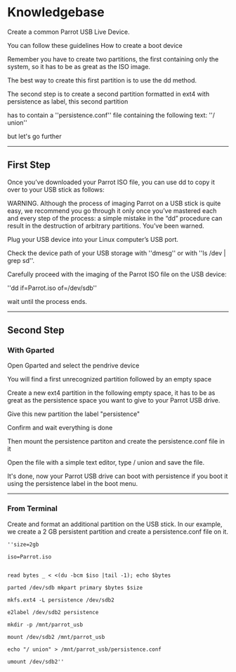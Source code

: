 # Knowledgebase #


Create a common Parrot USB Live Device.

You can follow these guidelines How to create a boot device



Remember you have to create two partitions, the first containing only the system, so it has to be as great as the ISO image.

The best way to create this first partition is to use the dd method.

The second step is to create a second partition formatted in ext4 with persistence as label, this second partition

has to contain a ''persistence.conf'' file containing the following text: ''/ union''


but let's go further


----
## First Step ##


Once you’ve downloaded your Parrot ISO file, you can use dd to copy it over to your USB stick as follows:

WARNING. Although the process of imaging Parrot on a USB stick is quite easy, 
we recommend you go through it only once you’ve mastered each and every step of the process:
a simple mistake in the “dd” procedure can result in the destruction of arbitrary partitions. You’ve been warned.

Plug your USB device into your Linux computer’s USB port.

Check the device path of your USB storage with ''dmesg'' or with ''ls /dev | grep sd''.

Carefully proceed with the imaging of the Parrot ISO file on the USB device:

''dd if=Parrot.iso of=/dev/sdb''

wait until the process ends.


----
## Second Step ##

### With Gparted ###


Open Gparted and select the pendrive device

You will find a first unrecognized partition followed by an empty space

Create a new ext4 partition in the following empty space, it has to be as great as the persistence space you want to give to your Parrot USB drive.

Give this new partition the label "persistence"

Confirm and wait everything is done

Then mount the persistence partiton and create the persistence.conf file in it

Open the file with a simple text editor, type / union and save the file.



It's done, now your Parrot USB drive can boot with persistence if you boot it using the persistence label in the boot menu.



----
### From Terminal ###


Create and format an additional partition on the USB stick. In our example, we create a 2 GB persistent partition and create a persistence.conf file on it.


    ''size=2gb

    iso=Parrot.iso


    read bytes _ < <(du -bcm $iso |tail -1); echo $bytes

    parted /dev/sdb mkpart primary $bytes $size

    mkfs.ext4 -L persistence /dev/sdb2

    e2label /dev/sdb2 persistence

    mkdir -p /mnt/parrot_usb

    mount /dev/sdb2 /mnt/parrot_usb

    echo "/ union" > /mnt/parrot_usb/persistence.conf

    umount /dev/sdb2''
